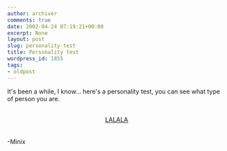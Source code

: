 ```yaml
---
author: archiver
comments: true
date: 2002-04-24 07:19:21+00:00
excerpt: None
layout: post
slug: personality-test
title: Personality test
wordpress_id: 1855
tags:
- oldpost
---
```


It's been a while, I know... here's a personality test, you can see what type of person you are.  <br /><br /><center><a href="http://users.wpi.edu/~psyci/johnstamos/">LALALA</a></center><br /><br />-Minix